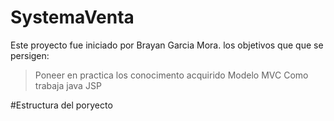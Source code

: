 # SystemaVenta
Este proyecto fue iniciado por Brayan Garcia Mora.
los objetivos que que se persigen:
>Poneer en practica los conocimento acquirido
>Modelo MVC
>Como trabaja java JSP

#Estructura del poryecto
